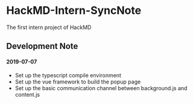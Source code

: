 # HackMD-Intern-SyncNote

The first intern project of HackMD

## Development Note

#### 2019-07-07
* Set up the typescript compile environment
* Set up the vue framework to build the popup page
* Set up the basic communication channel between background.js and content.js